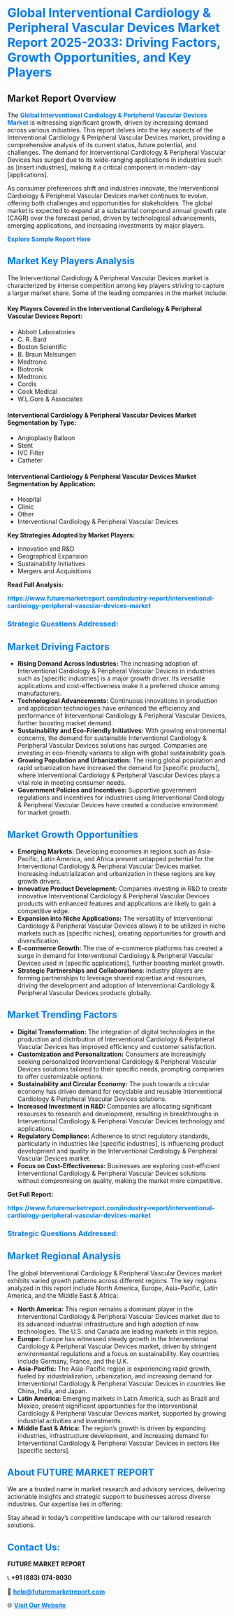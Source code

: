 <h1 style="color: #007BFF;">Global Interventional Cardiology & Peripheral Vascular Devices Market Report 2025-2033: Driving Factors, Growth Opportunities, and Key Players</h1>

<section id="overview">
<h2>Market Report Overview</h2>
<p>The <a href="https://www.futuremarketreport.com/industry-report/interventional-cardiology-peripheral-vascular-devices-market" style="color: #007BFF; text-decoration: none;"><strong>Global Interventional Cardiology & Peripheral Vascular Devices Market</strong></a> is witnessing significant growth, driven by increasing demand across various industries. This report delves into the key aspects of the Interventional Cardiology & Peripheral Vascular Devices market, providing a comprehensive analysis of its current status, future potential, and challenges. The demand for Interventional Cardiology & Peripheral Vascular Devices has surged due to its wide-ranging applications in industries such as [insert industries], making it a critical component in modern-day [applications].</p>
<p>As consumer preferences shift and industries innovate, the Interventional Cardiology & Peripheral Vascular Devices market continues to evolve, offering both challenges and opportunities for stakeholders. The global market is expected to expand at a substantial compound annual growth rate (CAGR) over the forecast period, driven by technological advancements, emerging applications, and increasing investments by major players.</p>
</section>

<section id="overview">
<p><a href="https://www.futuremarketreport.com/request-sample/reportId=122431" style="color: #007BFF; text-decoration: none;"><strong>Explore Sample Report Here</strong></a></p>
</section>

<section id="key-players">
<h2 style="color: #007BFF;">Market Key Players Analysis</h2>
<p>The Interventional Cardiology & Peripheral Vascular Devices market is characterized by intense competition among key players striving to capture a larger market share. Some of the leading companies in the market include:</p>
<h4>Key Players Covered in the Interventional Cardiology & Peripheral Vascular Devices Report:</h4>
<ul><li>Abbott Laboratories</li><li>C. R. Bard</li><li>Boston Scientific</li><li>B. Braun Melsungen</li><li>Medtronic</li><li>Biotronik</li><li>Medtronic</li><li>Cordis</li><li>Cook Medical</li><li>W.L.Gore &amp; Associates</li></ul>
<h4>Interventional Cardiology & Peripheral Vascular Devices Market Segmentation by Type:</h4>
<ul><li>Angioplasty Balloon</li><li>Stent</li><li>IVC Filter</li><li>Catheter</li></ul>

<h4>Interventional Cardiology & Peripheral Vascular Devices Market Segmentation by Application:</h4>
<ul><li>Hospital</li><li>Clinic</li><li>Other</li><li>Interventional Cardiology &amp; Peripheral Vascular Devices</li></ul>
<p><strong>Key Strategies Adopted by Market Players:</strong></p>
<ul>
<li>Innovation and R&D</li>
<li>Geographical Expansion</li>
<li>Sustainability Initiatives</li>
<li>Mergers and Acquisitions</li>
</ul>
</section>

<section>
<p><strong>Read Full Analysis: </strong></p><a href="https://www.futuremarketreport.com/industry-report/interventional-cardiology-peripheral-vascular-devices-market" style="color: #007BFF; text-decoration: none;"><strong>https://www.futuremarketreport.com/industry-report/interventional-cardiology-peripheral-vascular-devices-market</strong></a>
<h3 style="color: #007BFF;">Strategic Questions Addressed:</h3>
</section>

<section id="driving-factors">
<h2 style="color: #007BFF;">Market Driving Factors</h2>
<ul>
<li><strong>Rising Demand Across Industries:</strong> The increasing adoption of Interventional Cardiology & Peripheral Vascular Devices in industries such as [specific industries] is a major growth driver. Its versatile applications and cost-effectiveness make it a preferred choice among manufacturers.</li>
<li><strong>Technological Advancements:</strong> Continuous innovations in production and application technologies have enhanced the efficiency and performance of Interventional Cardiology & Peripheral Vascular Devices, further boosting market demand.</li>
<li><strong>Sustainability and Eco-Friendly Initiatives:</strong> With growing environmental concerns, the demand for sustainable Interventional Cardiology & Peripheral Vascular Devices solutions has surged. Companies are investing in eco-friendly variants to align with global sustainability goals.</li>
<li><strong>Growing Population and Urbanization:</strong> The rising global population and rapid urbanization have increased the demand for [specific products], where Interventional Cardiology & Peripheral Vascular Devices plays a vital role in meeting consumer needs.</li>
<li><strong>Government Policies and Incentives:</strong> Supportive government regulations and incentives for industries using Interventional Cardiology & Peripheral Vascular Devices have created a conducive environment for market growth.</li>
</ul>
</section>

<section id="growth-opportunities">
<h2 style="color: #007BFF;">Market Growth Opportunities</h2>
<ul>
<li><strong>Emerging Markets:</strong> Developing economies in regions such as Asia-Pacific, Latin America, and Africa present untapped potential for the Interventional Cardiology & Peripheral Vascular Devices market. Increasing industrialization and urbanization in these regions are key growth drivers.</li>
<li><strong>Innovative Product Development:</strong> Companies investing in R&D to create innovative Interventional Cardiology & Peripheral Vascular Devices products with enhanced features and applications are likely to gain a competitive edge.</li>
<li><strong>Expansion into Niche Applications:</strong> The versatility of Interventional Cardiology & Peripheral Vascular Devices allows it to be utilized in niche markets such as [specific niches], creating opportunities for growth and diversification.</li>
<li><strong>E-commerce Growth:</strong> The rise of e-commerce platforms has created a surge in demand for Interventional Cardiology & Peripheral Vascular Devices used in [specific applications], further boosting market growth.</li>
<li><strong>Strategic Partnerships and Collaborations:</strong> Industry players are forming partnerships to leverage shared expertise and resources, driving the development and adoption of Interventional Cardiology & Peripheral Vascular Devices products globally.</li>
</ul>
</section>

<section id="trending-factors">
<h2 style="color: #007BFF;">Market Trending Factors</h2>
<ul>
<li><strong>Digital Transformation:</strong> The integration of digital technologies in the production and distribution of Interventional Cardiology & Peripheral Vascular Devices has improved efficiency and customer satisfaction.</li>
<li><strong>Customization and Personalization:</strong> Consumers are increasingly seeking personalized Interventional Cardiology & Peripheral Vascular Devices solutions tailored to their specific needs, prompting companies to offer customizable options.</li>
<li><strong>Sustainability and Circular Economy:</strong> The push towards a circular economy has driven demand for recyclable and reusable Interventional Cardiology & Peripheral Vascular Devices solutions.</li>
<li><strong>Increased Investment in R&D:</strong> Companies are allocating significant resources to research and development, resulting in breakthroughs in Interventional Cardiology & Peripheral Vascular Devices technology and applications.</li>
<li><strong>Regulatory Compliance:</strong> Adherence to strict regulatory standards, particularly in industries like [specific industries], is influencing product development and quality in the Interventional Cardiology & Peripheral Vascular Devices market.</li>
<li><strong>Focus on Cost-Effectiveness:</strong> Businesses are exploring cost-efficient Interventional Cardiology & Peripheral Vascular Devices solutions without compromising on quality, making the market more competitive.</li>
</ul>
</section>

<section>
<p><strong>Get Full Report: </strong></p><a href="https://www.futuremarketreport.com/industry-report/interventional-cardiology-peripheral-vascular-devices-market" style="color: #007BFF; text-decoration: none;"><strong>https://www.futuremarketreport.com/industry-report/interventional-cardiology-peripheral-vascular-devices-market</strong></a>
<h3 style="color: #007BFF;">Strategic Questions Addressed:</h3>
</section>


<section id="regional-analysis">
<h2 style="color: #007BFF;">Market Regional Analysis</h2>
<p>The global Interventional Cardiology & Peripheral Vascular Devices market exhibits varied growth patterns across different regions. The key regions analyzed in this report include North America, Europe, Asia-Pacific, Latin America, and the Middle East & Africa:</p>
<ul>
<li><strong>North America:</strong> This region remains a dominant player in the Interventional Cardiology & Peripheral Vascular Devices market due to its advanced industrial infrastructure and high adoption of new technologies. The U.S. and Canada are leading markets in this region.</li>
<li><strong>Europe:</strong> Europe has witnessed steady growth in the Interventional Cardiology & Peripheral Vascular Devices market, driven by stringent environmental regulations and a focus on sustainability. Key countries include Germany, France, and the U.K.</li>
<li><strong>Asia-Pacific:</strong> The Asia-Pacific region is experiencing rapid growth, fueled by industrialization, urbanization, and increasing demand for Interventional Cardiology & Peripheral Vascular Devices in countries like China, India, and Japan.</li>
<li><strong>Latin America:</strong> Emerging markets in Latin America, such as Brazil and Mexico, present significant opportunities for the Interventional Cardiology & Peripheral Vascular Devices market, supported by growing industrial activities and investments.</li>
<li><strong>Middle East & Africa:</strong> The region’s growth is driven by expanding industries, infrastructure development, and increasing demand for Interventional Cardiology & Peripheral Vascular Devices in sectors like [specific sectors].</li>
</ul>
</section>

<footer>
<h2 style="color: #007BFF;">About FUTURE MARKET REPORT</h2>
<p>We are a trusted name in market research and advisory services, delivering actionable insights and strategic support to businesses across diverse industries. Our expertise lies in offering:</p>

<p>Stay ahead in today’s competitive landscape with our tailored research solutions.</p>

<h2 style="color: #007BFF;">Contact Us:</h2>
<p><strong>FUTURE MARKET REPORT</strong></p>
<p>📞 <strong>+91 (883) 074-8030</strong></p>
<p>📧 <strong><a href="mailto:help@futuremarketreport.com" style="color: #007BFF;">help@futuremarketreport.com</a></strong></p>
<p>🌐 <strong><a href="https://www.futuremarketreport.com/" style="color: #007BFF;">Visit Our Website</a></strong></p>
</footer>